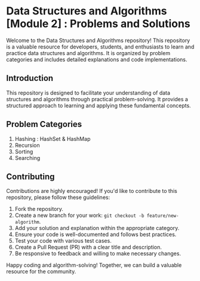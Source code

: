 # Data Structures and Algorithms [Module 2] : Problems and Solutions

Welcome to the Data Structures and Algorithms repository! This repository is a valuable resource for developers, students, and enthusiasts to learn and practice data structures and algorithms. It is organized by problem categories and includes detailed explanations and code implementations.

## Introduction

This repository is designed to facilitate your understanding of data structures and algorithms through practical problem-solving. It provides a structured approach to learning and applying these fundamental concepts.

## Problem Categories
1. Hashing : HashSet & HashMap
2. Recursion
3. Sorting
4. Searching
## Contributing

Contributions are highly encouraged! If you'd like to contribute to this repository, please follow these guidelines:

1. Fork the repository.
2. Create a new branch for your work: `git checkout -b feature/new-algorithm`.
3. Add your solution and explanation within the appropriate category.
4. Ensure your code is well-documented and follows best practices.
5. Test your code with various test cases.
6. Create a Pull Request (PR) with a clear title and description.
7. Be responsive to feedback and willing to make necessary changes.

Happy coding and algorithm-solving! Together, we can build a valuable resource for the community.

